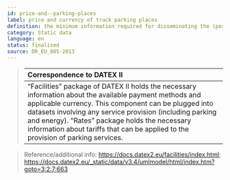 ```yaml
---
id: price-and--parking-places
label: price and currency of truck parking places
definition: the minimum information required for disseminating the (possibly time dependent) cost of parking and the applicable currency.
category: Static data
language: en
status: finalised
source: DR_EU_885-2013
---
```


>|Correspondence to DATEX II|
>|:-------------------|
>| “Facilities” package of DATEX II holds the necessary information about the available payment methods and applicable currency. This component can be plugged into datasets involving any service provision (including parking and energy). “Rates” package holds the necessary information about tariffs that can be applied to the provision of parking services.         |

>Reference/additional info: https://docs.datex2.eu/facilities/index.html; https://docs.datex2.eu/_static/data/v3.4/umlmodel/html/index.htm?goto=3:2:7:663

